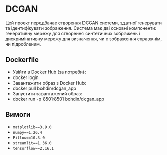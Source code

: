 # DCGAN
Цей проєкт передбачає створення DCGAN системи, здатної генерувати та ідентифікувати зображення. Система має дві основні компоненти: генеративну мережу для створення синтетичних зображень і дискримінативну мережу для визначення, чи є зображення справжнім, чи підробленим.
## Dockerfile
- Увійти в Docker Hub (за потреби):
- docker login
- Завантажити образ з Docker Hub:
- docker pull bohdin/dcgan_app
- Запустити завантажений образ:
- docker run -p 8501:8501 bohdin/dcgan_app
## Вимоги
- `matplotlib==3.9.0`
- `numpy==1.26.4`
- `Pillow==10.3.0`
- `streamlit==1.36.0`
- `tensorflow==2.16.1`
